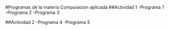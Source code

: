 #Programas de la materia Compuracion aplicada
##Actividad 1
-Programa 1
-Programa 2
-Programa 3

##Actividad 2
-Programa 4
-Programa 5